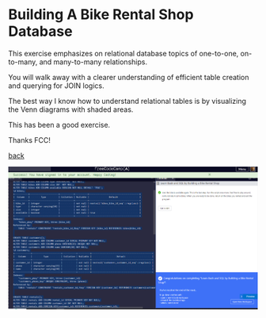 # Building A Bike Rental Shop Database

This exercise emphasizes on relational database topics of one-to-one, on-to-many, and many-to-many relationships.

You will walk away with a clearer understanding of efficient table creation and querying for JOIN logics.

The best way I know how to understand relational tables is by visualizing the Venn diagrams with shaded areas.

This has been a good exercise.

Thanks FCC!


[back](https://github.com/hurricanemark/relational_database#learn-bash-and-sql-by-building-a-bike-rental-shop)

![snapshot](../Snapthots/BikeRentalShopComplete.PNG)